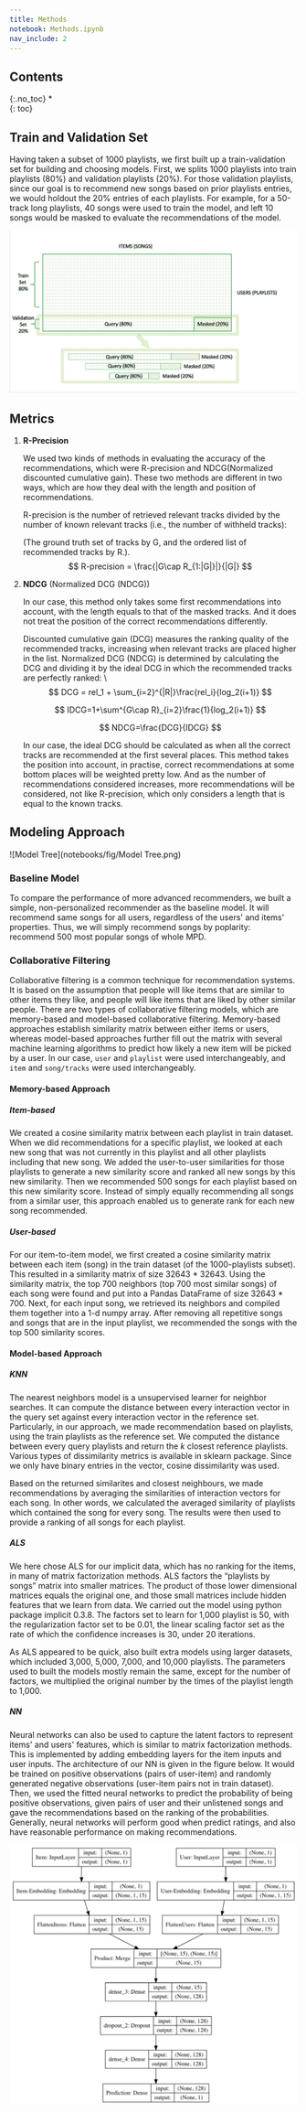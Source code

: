 ```yaml
---
title: Methods
notebook: Methods.ipynb
nav_include: 2
---
```


## Contents
{:.no_toc}
*  
{: toc}

## Train and Validation Set

Having taken a subset of 1000 playlists, we first built up a train-validation set for building and choosing models. First, we splits 1000 playlists into train playlists (80%) and validation playlists (20%). For those validation playlists, since our goal is to recommend new songs based on prior playlists entries, we would holdout the 20% entries of each playlists. For example, for a 50-track long playlists, 40 songs were used to train the model, and left 10 songs would be masked to evaluate the recommendations of the model. 

![image-20181212182612344](notebooks/fig/Data_split_visualization.png)

## Metrics

1. **R-Precision**

   We used two kinds of methods in evaluating the accuracy of the recommendations, which were R-precision and NDCG(Normalized discounted cumulative gain). These two methods are different in two ways, which are how they deal with the length and position of recommendations.

   R-precision is the number of retrieved relevant tracks divided by the number of known relevant tracks (i.e., the number of withheld tracks):

   (The ground truth set of tracks by G, and the ordered list of recommended tracks by R.).    \
   $$
   R-precision = \frac{|G\cap R_{1:|G|}|}{|G|}
   $$

2. **NDCG** (Normalized DCG (NDCG))

   In our case, this method only takes some first recommendations into account, with the length equals to that of the masked tracks. And it does not treat the position of the correct recommendations differently.

   Discounted cumulative gain (DCG) measures the ranking quality of the recommended tracks, increasing when relevant tracks are placed higher in the list. Normalized DCG (NDCG) is determined by calculating the DCG and dividing it by the ideal DCG in which the recommended tracks are perfectly ranked:     \ 
   $$
   DCG = rel_1 + \sum_{i=2}^{|R|}\frac{rel_i}{log_2(i+1)}
   $$

   $$
   IDCG=1+\sum^{G\cap R}_{i=2}\frac{1}{log_2(i+1)}
   $$

   $$
   NDCG=\frac{DCG}{IDCG}
   $$

   In our case, the ideal DCG should be calculated as when all the correct tracks are recommended at the first several places. This method takes the position into account, in practise, correct recommendations at some bottom places will be weighted pretty low. And as the number of recommendations considered increases, more recommendations will be considered, not like R-precision, which only considers a length that is equal to the known tracks.

## Modeling Approach

![Model Tree](notebooks/fig/Model Tree.png)

### Baseline Model

To compare the performance of more advanced recommenders, we built a simple, non-personalized recommender as the baseline model. It will recommend same songs for all users, regardless of the users' and items' properties. Thus, we will simply recommend songs by poplarity: recommend 500 most popular songs of whole MPD. 

### Collaborative Filtering

Collaborative filtering is a common technique for recommendation systems. It is based on the assumption that people will like items that are similar to other items they like, and people will like items that are liked by other similar people. There are two types of collaborative filtering models, which are memory-based and model-based collaborative filtering. Memory-based approaches establish similarity matrix between either items or users, whereas model-based approaches further fill out the matrix with several machine learning algorithms to predict how likely a new item will be picked by a user. In our case, `user` and `playlist` were used interchangeably, and `item` and `song/tracks` were used interchangeably.

#### Memory-based Approach

##### Item-based

We created a cosine similarity matrix between each playlist in train dataset. When we did recommendations for a specific playlist, we looked at each new song that was not currently in this playlist and all other playlists including that new song. We added the user-to-user similarities for those playlists to generate a new similarity score and ranked all new songs by this new similarity. Then we recommended 500 songs for each playlist based on this new similarity score. Instead of simply equally recommending all songs from a similar user, this approach enabled us to generate rank for each new song recommended.

##### User-based

For our item-to-item model, we first created a cosine similarity matrix between each item (song) in the train dataset (of the 1000-playlists subset). This resulted in a similarity matrix of size 32643 * 32643. Using the similarity matrix, the top 700 neighbors (top 700 most similar songs) of each song were found and put into a Pandas DataFrame of size 32643 * 700. Next, for each input song, we retrieved its neighbors and compiled them together into a 1-d numpy array. After removing all repetitive songs and songs that are in the input playlist, we recommended the songs with the top 500 similarity scores.

#### Model-based Approach

##### KNN

The nearest neighbors model is a unsupervised learner for neighbor searches. It can compute the distance between every interaction vector in the query set against every interaction vector in the reference set. Particularly, in our approach, we made recommendation based on playlists, using the train playlists as the reference set. We computed the distance between every query playlists and return the $k$ closest reference playlists. Various types of dissimilarity metrics is available in sklearn package. Since we only have binary entries in the vector, cosine dissimilarity was used. 

Based on the returned similarites and closest neighbours, we made recommendations by averaging the similarities of interaction vectors for each song. In other words, we calculated the averaged similarity of playlists which contained the song for every song. The results were then used to provide a ranking of all songs for each playlist.

##### ALS

We here chose ALS for our implicit data, which has no ranking for the items, in many of matrix factorization methods. ALS factors the “playlists by songs” matrix into smaller matrices. The product of those lower dimensional matrices equals the original one, and those small matrices include hidden features that we learn from data. We carried out the model using python package implicit 0.3.8. The factors set to learn for 1,000 playlist is 50, with the regularization factor set to be 0.01, the linear scaling factor set as the rate of which the confidence increases is 30, under 20 iterations.

As ALS appeared to be quick, also built extra models using larger datasets, which included 3,000, 5,000, 7,000, and 10,000 playlists. The parameters used to built the models mostly remain the same, except for the number of factors, we multiplied the original number by the times of the playlist length to 1,000. 

##### NN

Neural networks can also be used to capture the latent factors to represent items' and users' features, which is similar to matrix factorization methods. This is implemented by adding embedding layers for the item inputs and user inputs. The architecture of our NN is given in the figure below. It would be trained on positive observations (pairs of user-item) and randomly generated negative observations (user-item pairs not in train dataset). Then, we used the fitted neural networks to predict the probability of being positive observations, given pairs of user and their unlistened songs and gave the recommendations based on the ranking of the probabilities. Generally, neural networks will perform good when predict ratings, and also have reasonable performance on making recommendations.



![nn_structure](notebooks/fig/nn_structure.png)

